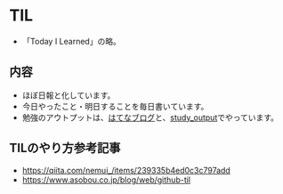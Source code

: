 # TIL

- 「Today I Learned」の略。

## 内容
- ほぼ日報と化しています。
- 今日やったこと・明日することを毎日書いています。
- 勉強のアウトプットは、[はてなブログ](https://kina-kq.hatenablog.com/)と、[study_output](https://github.com/nana399/study_output)でやっています。

## TILのやり方参考記事
- https://qiita.com/nemui_/items/239335b4ed0c3c797add
- https://www.asobou.co.jp/blog/web/github-til
